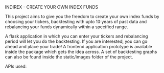 INDIREX - CREATE YOUR OWN INDEX FUNDS

This project aims to give you the freedom to create your own index funds by choosing your tickers, backtesting with upto 10 years of past data and rebalancing your funds dynamically within a specified range.

A flask application in which you can enter your tickers and rebalancing period will let you do the backtesting. If you are interested, you can go ahead and place your trade! A frontend application prototype is available inside the package which gets the idea across. A set of backtesting graphs can also be found inside the static/images folder of the project.

APIs used:
